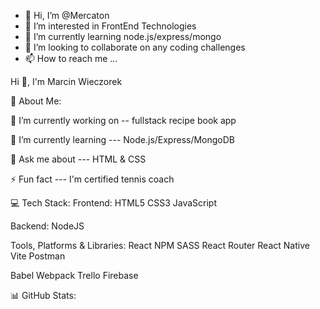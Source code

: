 - 👋 Hi, I’m @Mercaton
- 👀 I’m interested in FrontEnd Technologies
- 🌱 I’m currently learning node.js/express/mongo
- 💞️ I’m looking to collaborate on any coding challenges
- 📫 How to reach me ...


Hi 👋, I'm Marcin Wieczorek

💫 About Me:

🔭 I’m currently working on -- fullstack recipe book app

🌱 I’m currently learning --- Node.js/Express/MongoDB

💬 Ask me about --- HTML & CSS

⚡ Fun fact --- I'm certified tennis coach


💻 Tech Stack:
Frontend:
HTML5 CSS3 JavaScript

Backend:
NodeJS

Tools, Platforms & Libraries:
React NPM SASS React Router React Native Vite Postman 

Babel Webpack Trello Firebase 





📊 GitHub Stats:

<!---
Mercaton/Mercaton is a ✨ special ✨ repository because its `README.md` (this file) appears on your GitHub profile.
You can click the Preview link to take a look at your changes.
--->
